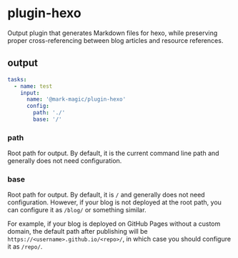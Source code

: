 # plugin-hexo

Output plugin that generates Markdown files for hexo, while preserving proper cross-referencing between blog articles and resource references.

## output

```yaml
tasks:
  - name: test
    input:
      name: '@mark-magic/plugin-hexo'
      config:
        path: './'
        base: '/'
```

### path

Root path for output. By default, it is the current command line path and generally does not need configuration.

### base

Root path for output. By default, it is `/` and generally does not need configuration. However, if your blog is not deployed at the root path, you can configure it as `/blog/` or something similar.

For example, if your blog is deployed on GitHub Pages without a custom domain, the default path after publishing will be `https://<username>.github.io/<repo>/`, in which case you should configure it as `/repo/`.
